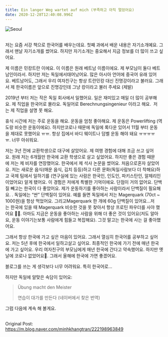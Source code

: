 ```yaml
---
title: Ein langer Weg wartet auf mich (부족하고 아직 멀었어요)
date: 2020-12-28T12:40:08.996Z
---
```

![Seoul](/img/markus-winkler-jrykesi61ce-unsplash.jpg "Seoul ")

\
저는 요즘 서강 책으로 한국어를 배우는데요. 첫째 과에서 배운 내용은 자기소개예요. 그래서 맨날 자기소개를 썼어요. 하지만 자기소개는 중요해서 지금 정보를 더 많이 쓰고 싶어요. 

제 이름은 민캉트란 이에요. 이 이름은 원래 베트남 이름이에요. 제 부모님이 둘다 베트남인이라서. 하지만 저는 독일에서태어났어요. 많은 아시아 언어에 중국어 유래 있어요. 베트남어도, 그래서 우리 여자친구는 항상 트란민캉 대신 진명강이라고 불러요. 그래서 제 한국이름은 앞으로 진명강인데 그냥 캉이라고 불러 주세요 (제발)

2019년 부터 저는 작은 독일 회사에서 일했어요. 일은 재미있고 매일 더 많이 공부해요. 제 직업을 한국어로 몰라요. 독일어로 Berechnungsingenieur 이라고 해요.  저는 제 직업을 설명 못 해요.

휴식 시간에 저는 주로 운동을 해요. 운동을 엄청 좋아해요. 제 운동은 Powerlifting (역도랑 비슷한 운동이에요). 하지만코로나 때문에 독일에 록다운 있어서 11월 부터 운동을 제대로 못했어요 ㅠㅠ. 항상 집에서 바디 웨이트나 덤벨 운동 해야 돼요 ㅠㅠㅠㅠㅠ. 너무 아쉬워요. 

저는 3년 전에 교환학생으로 대구에 살았어요. 제 여행 경험에 대해 조금 쓰고 싶어요. 원래 저는 6개월만 한국에 교환 학생으로 살고 싶었어요. 하지만 좋은 경험 때문에 저는 제 비자를 연장했어요. 한국에서 제 석사 논문을 썼어요. 처음으로혼자 살았어요. 저는 새로운 음식(매운 음식, 김치 등등)하고 다른 문화(독일사람보다 더 착해요)하고 국제 팀에서 일하기를 (연구실에 있는 사람은 한국인, 인도인, 파키스탄인, 알제리인이었어요) 알게 됐어요. 이 경험은 저에게 특별한 기억이에요. 단점이 거의 없어요. 단백질 빼고는 한국이 다 좋았어요. 제가 운동하기를 좋아하는 사람이라서 단백질이 필요해요. . 독일에는 “싼” 단백질이 있어요. 예를 들면 독일에서 저는 Magerquark (70ct ~ 1000원)을 항상 먹었어요. 그리고Magerquark 한 개에 60g 단백질이 있어요...저는 한국에 있을 때 Magerquark 비슷한 것을 못 찾아서 항상 프로틴 파우더를 사야 했어요 🥲🥴. 아마도 지금은 운동을 좋아하는 사람을 위해 더 좋은 것이 있어요(저도 알아요, 운동 이야기는보통 사람에게 힘들고 복잡해요). 그것 말고는 한국에 사는 걸 좋아했어요. 

그래서 항상 한국에 가고 싶은 마음이 있어요. 그래서 열심히 한국어를 공부하고 싶어요. 저는 5년 후에 한국에서 일하고살고 싶어요. 최종적인 한국에 가기 전에 매년 한국에 가고 싶어요. 우리 여자친구의 부모님에게 매년 한국에 간다고 약속했어요. 하지만 옛날에 코로나 없었어요🥲. 그래서 올해에 한국에 가면 좋겠어요. 

블로그를 쓰는 게 생각보다 너무 어려워요. 특히 한국어로...

하지만 독일에 알맞은 속담이 있어요:

> Übung macht den Meister
>
> 연습이 대가를 만든다 (네이버에서 찾은 번역)



그럼 다음에 계속 해 볼게요. 

\
Original Post:\
<https://m.blog.naver.com/minhkhangtran/222198963849>